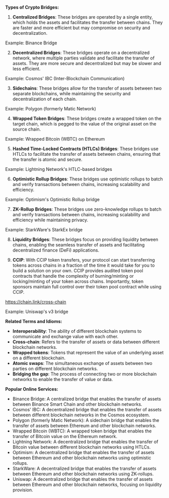 **Types of Crypto Bridges:**

1.  **Centralized Bridges**: These bridges are operated by a single entity, which holds the assets and facilitates the transfer between chains. They are faster and more efficient but may compromise on security and decentralization.

Example: Binance Bridge

2.  **Decentralized Bridges**: These bridges operate on a decentralized network, where multiple parties validate and facilitate the transfer of assets. They are more secure and decentralized but may be slower and less efficient.

Example: Cosmos' IBC (Inter-Blockchain Communication)

3.  **Sidechains**: These bridges allow for the transfer of assets between two separate blockchains, while maintaining the security and decentralization of each chain.

Example: Polygon (formerly Matic Network)

4.  **Wrapped Token Bridges**: These bridges create a wrapped token on the target chain, which is pegged to the value of the original asset on the source chain.

Example: Wrapped Bitcoin (WBTC) on Ethereum

5.  **Hashed Time-Locked Contracts (HTLCs) Bridges**: These bridges use HTLCs to facilitate the transfer of assets between chains, ensuring that the transfer is atomic and secure.

Example: Lightning Network's HTLC-based bridges

6.  **Optimistic Rollup Bridges**: These bridges use optimistic rollups to batch and verify transactions between chains, increasing scalability and efficiency.

Example: Optimism's Optimistic Rollup bridge

7.  **ZK-Rollup Bridges**: These bridges use zero-knowledge rollups to batch and verify transactions between chains, increasing scalability and efficiency while maintaining privacy.

Example: StarkWare's StarkEx bridge

8.  **Liquidity Bridges**: These bridges focus on providing liquidity between chains, enabling the seamless transfer of assets and facilitating decentralized finance (DeFi) applications.

9.  **CCIP**: With CCIP token transfers, your protocol can start transferring tokens across chains in a fraction of the time it would take for you to build a solution on your own. CCIP provides audited token pool contracts that handle the complexity of burning/minting or locking/minting of your token across chains. Importantly, token sponsors maintain full control over their token pool contract while using CCIP.

https://chain.link/cross-chain

Example: Uniswap's v3 bridge

**Related Terms and Idioms:**

-   **Interoperability**: The ability of different blockchain systems to communicate and exchange value with each other.
-   **Cross-chain**: Refers to the transfer of assets or data between different blockchain networks.
-   **Wrapped tokens**: Tokens that represent the value of an underlying asset on a different blockchain.
-   **Atomic swaps**: The simultaneous exchange of assets between two parties on different blockchain networks.
-   **Bridging the gap**: The process of connecting two or more blockchain networks to enable the transfer of value or data.

**Popular Online Services:**

-   Binance Bridge: A centralized bridge that enables the transfer of assets between Binance Smart Chain and other blockchain networks.
-   Cosmos' IBC: A decentralized bridge that enables the transfer of assets between different blockchain networks in the Cosmos ecosystem.
-   Polygon (formerly Matic Network): A sidechain bridge that enables the transfer of assets between Ethereum and other blockchain networks.
-   Wrapped Bitcoin (WBTC): A wrapped token bridge that enables the transfer of Bitcoin value on the Ethereum network.
-   Lightning Network: A decentralized bridge that enables the transfer of Bitcoin value between different blockchain networks using HTLCs.
-   Optimism: A decentralized bridge that enables the transfer of assets between Ethereum and other blockchain networks using optimistic rollups.
-   StarkWare: A decentralized bridge that enables the transfer of assets between Ethereum and other blockchain networks using ZK-rollups.
-   Uniswap: A decentralized bridge that enables the transfer of assets between Ethereum and other blockchain networks, focusing on liquidity provision.
